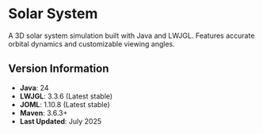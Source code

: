 # Solar System

A 3D solar system simulation built with Java and LWJGL. Features accurate orbital dynamics and customizable viewing angles.

## Version Information

- **Java**: 24
- **LWJGL**: 3.3.6 (Latest stable)
- **JOML**: 1.10.8 (Latest stable)
- **Maven**: 3.6.3+
- **Last Updated**: July 2025
